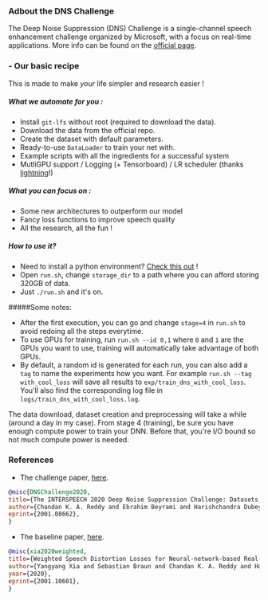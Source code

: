 ### Adbout the DNS Challenge

The Deep Noise Suppression (DNS) Challenge is a single-channel speech enhancement 
challenge organized by Microsoft, with a focus on real-time applications. 
More info can be found on the [official page](https://dns-challenge.azurewebsites.net/).


### - Our basic recipe
This is made to make *your* life simpler and research easier !
##### What we automate for you :
- Install `git-lfs` without root (required to download the data).
- Download the data from the official repo.
- Create the dataset with default parameters.
- Ready-to-use `DataLoader` to train your net with.
- Example scripts with all the ingredients for a successful system
- MutliGPU support / Logging (+ Tensorboard) / LR scheduler (thanks 
[lightning](https://github.com/PyTorchLightning/pytorch-lightning)!)

##### What you can focus on :
- Some new architectures to outperform our model
- Fancy loss functions to improve speech quality 
- All the research, all the fun !

##### How to use it? 
- Need to install a python environment? 
[Check this out]() !
- Open `run.sh`, change `storage_dir` to a path where you can afford storing 
320GB of data.
- Just `./run.sh` and it's on. 

#####Some notes:
- After the first execution, you can go and change `stage=4` in `run.sh` to 
avoid redoing all the steps everytime. 
- To use GPUs for training, run `run.sh --id 0,1` where `0` and `1` are the 
GPUs you want to use, training will automatically take advantage of both GPUs.
- By default, a random id is generated for each run, you can also add a 
`tag` to name the experiments how you want. For example 
`run.sh --tag with_cool_loss` will save all results to 
`exp/train_dns_with_cool_loss`. You'll also find the corresponding log 
file in `logs/train_dns_with_cool_loss.log`.


The data download, dataset creation and preprocessing will take a while 
(around a day in my case). From stage 4 (training), be sure you have 
enough compute power to train your DNN. Before that, you're I/O bound so 
not much compute power is needed.

### References
- The challenge paper, [here](https://arxiv.org/abs/2001.08662).
```BibTex
@misc{DNSChallenge2020,
title={The INTERSPEECH 2020 Deep Noise Suppression Challenge: Datasets, Subjective Speech Quality and Testing Framework},
author={Chandan K. A. Reddy and Ebrahim Beyrami and Harishchandra Dubey and Vishak Gopal and Roger Cheng and Ross Cutler and Sergiy Matusevych and Robert Aichner and Ashkan Aazami and Sebastian Braun and Puneet Rana and Sriram Srinivasan and Johannes Gehrke}, year={2020},
eprint={2001.08662},
}
```
- The baseline paper, [here](https://arxiv.org/abs/2001.10601).
```BibTex
@misc{xia2020weighted,
title={Weighted Speech Distortion Losses for Neural-network-based Real-time Speech Enhancement},
author={Yangyang Xia and Sebastian Braun and Chandan K. A. Reddy and Harishchandra Dubey and Ross Cutler and Ivan Tashev},
year={2020},
eprint={2001.10601},
}
```
